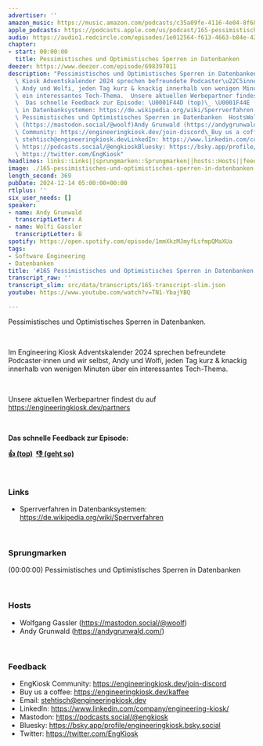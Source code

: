 ```yaml
---
advertiser: ''
amazon_music: https://music.amazon.com/podcasts/c35a09fe-4116-4e04-8f68-77d61b112e46/episodes/da854ba1-0c7c-49cb-bc01-2efd2d34d200/engineering-kiosk-165-pessimistisches-und-optimistisches-sperren-in-datenbanken-eine-geschichte
apple_podcasts: https://podcasts.apple.com/us/podcast/165-pessimistisches-und-optimistisches-sperren-in-datenbanken/id1603082924?i=1000680334013&uo=4
audio: https://audio1.redcircle.com/episodes/1e012564-f613-4663-b84e-425e5c599c02/stream.mp3
chapter:
- start: 00:00:00
  title: Pessimistisches und Optimistisches Sperren in Datenbanken
deezer: https://www.deezer.com/episode/698397011
description: "Pessimistisches und Optimistisches Sperren in Datenbanken.  Im Engineering\
  \ Kiosk Adventskalender 2024 sprechen befreundete Podcaster\u22C5innen und wir selbst,\
  \ Andy und Wolfi, jeden Tag kurz & knackig innerhalb von wenigen Minuten \xFCber\
  \ ein interessantes Tech-Thema.  Unsere aktuellen Werbepartner findest du auf https://engineeringkiosk.dev/partners\
  \  Das schnelle Feedback zur Episode: \U0001F44D (top)\_ \U0001F44E (geht so)  LinksSperrverfahren\
  \ in Datenbanksystemen: https://de.wikipedia.org/wiki/Sperrverfahren Sprungmarken(00:00:00)\
  \ Pessimistisches und Optimistisches Sperren in Datenbanken  HostsWolfgang Gassler\
  \ (https://mastodon.social/@woolf)Andy Grunwald (https://andygrunwald.com/) FeedbackEngKiosk\
  \ Community: https://engineeringkiosk.dev/join-discord\_Buy us a coffee: https://engineeringkiosk.dev/kaffeeEmail:\
  \ stehtisch@engineeringkiosk.devLinkedIn: https://www.linkedin.com/company/engineering-kiosk/Mastodon:\
  \ https://podcasts.social/@engkioskBluesky: https://bsky.app/profile/engineeringkiosk.bsky.socialTwitter:\
  \ https://twitter.com/EngKiosk"
headlines: links::Links||sprungmarken::Sprungmarken||hosts::Hosts||feedback::Feedback
image: ./165-pessimistisches-und-optimistisches-sperren-in-datenbanken-eine-geschichte.jpg
length_second: 369
pubDate: 2024-12-14 05:00:00+00:00
rtlplus: ''
six_user_needs: []
speaker:
- name: Andy Grunwald
  transcriptLetter: A
- name: Wolfi Gassler
  transcriptLetter: B
spotify: https://open.spotify.com/episode/1mmXkzMJmyfLsfmpQMaXUa
tags:
- Software Engineering
- Datenbanken
title: '#165 Pessimistisches und Optimistisches Sperren in Datenbanken: Eine Geschichte'
transcript_raw: ''
transcript_slim: src/data/transcripts/165-transcript-slim.json
youtube: https://www.youtube.com/watch?v=TN1-YbajYBQ

---
```

<p><span>Pessimistisches und Optimistisches Sperren in Datenbanken.</span></p><p><br></p><p><span>Im Engineering Kiosk Adventskalender 2024 sprechen befreundete Podcaster⋅innen und wir selbst, Andy und Wolfi, jeden Tag kurz &amp; knackig innerhalb von wenigen Minuten über ein interessantes Tech-Thema.</span></p><p><br></p><p><span>Unsere aktuellen Werbepartner findest du auf </span><a href="https://engineeringkiosk.dev/partners">https://engineeringkiosk.dev/partners</a></p><p><br></p><p><strong>Das schnelle Feedback zur Episode:</strong></p><p><a href="https://api.openpodcast.dev/feedback/167/upvote" rel="nofollow"><strong>👍 (top)</strong></a><strong>  </strong><a href="https://api.openpodcast.dev/feedback/167/downvote" rel="nofollow"><strong>👎 (geht so)</strong></a></p><p><br></p><h3 id="links">Links</h3><ul><li><span>Sperrverfahren in Datenbanksystemen: </span><a href="https://de.wikipedia.org/wiki/Sperrverfahren" rel="nofollow">https://de.wikipedia.org/wiki/Sperrverfahren</a></li></ul><p><br></p><h3 id="sprungmarken">Sprungmarken</h3><p><span>(00:00:00) Pessimistisches und Optimistisches Sperren in Datenbanken</span></p><p><br></p><h3 id="hosts">Hosts</h3><ul><li><span>Wolfgang Gassler (</span><a href="https://mastodon.social/@woolf" rel="nofollow">https://mastodon.social/@woolf</a><span>)</span></li><li><span>Andy Grunwald (</span><a href="https://andygrunwald.com/" rel="nofollow">https://andygrunwald.com/</a><span>)</span></li></ul><p><br></p><h3 id="feedback">Feedback</h3><ul><li><span>EngKiosk Community: </span><a href="https://engineeringkiosk.dev/join-discord">https://engineeringkiosk.dev/join-discord</a><span> </span></li><li><span>Buy us a coffee: </span><a href="https://engineeringkiosk.dev/kaffee">https://engineeringkiosk.dev/kaffee</a></li><li><span>Email: </span><a href="mailto:stehtisch@engineeringkiosk.dev" rel="nofollow">stehtisch@engineeringkiosk.dev</a></li><li><span>LinkedIn: </span><a href="https://www.linkedin.com/company/engineering-kiosk/" rel="nofollow">https://www.linkedin.com/company/engineering-kiosk/</a></li><li><span>Mastodon: </span><a href="https://podcasts.social/@engkiosk" rel="nofollow">https://podcasts.social/@engkiosk</a></li><li><span>Bluesky: </span><a href="https://bsky.app/profile/engineeringkiosk.bsky.social" rel="nofollow">https://bsky.app/profile/engineeringkiosk.bsky.social</a></li><li><span>Twitter: </span><a href="https://twitter.com/EngKiosk" rel="nofollow">https://twitter.com/EngKiosk</a></li></ul>